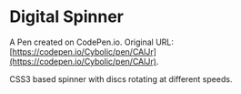 # Digital Spinner

A Pen created on CodePen.io. Original URL: [https://codepen.io/Cybolic/pen/CAlJr](https://codepen.io/Cybolic/pen/CAlJr).

CSS3 based spinner with discs rotating at different speeds.
